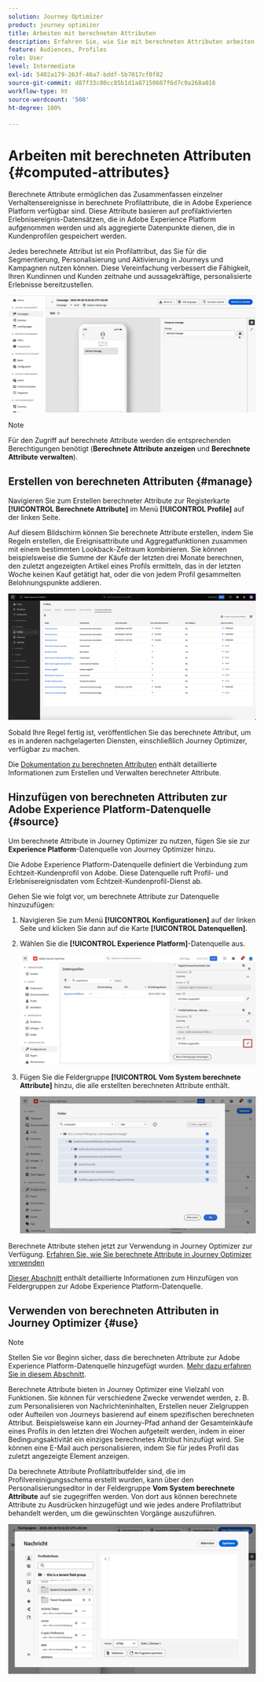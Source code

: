 ```yaml
---
solution: Journey Optimizer
product: journey optimizer
title: Arbeiten mit berechneten Attributen
description: Erfahren Sie, wie Sie mit berechneten Attributen arbeiten.
feature: Audiences, Profiles
role: User
level: Intermediate
exl-id: 5402a179-263f-46a7-bddf-5b7017cf0f82
source-git-commit: d87f33c80cc85b1d1a87150687f6d7c9a268a016
workflow-type: ht
source-wordcount: '508'
ht-degree: 100%

---
```


# Arbeiten mit berechneten Attributen {#computed-attributes}

Berechnete Attribute ermöglichen das Zusammenfassen einzelner Verhaltensereignisse in berechnete Profilattribute, die in Adobe Experience Platform verfügbar sind. Diese Attribute basieren auf profilaktivierten Erlebnisereignis-Datensätzen, die in Adobe Experience Platform aufgenommen werden und als aggregierte Datenpunkte dienen, die in Kundenprofilen gespeichert werden.

Jedes berechnete Attribut ist ein Profilattribut, das Sie für die Segmentierung, Personalisierung und Aktivierung in Journeys und Kampagnen nutzen können. Diese Vereinfachung verbessert die Fähigkeit, Ihren Kundinnen und Kunden zeitnahe und aussagekräftige, personalisierte Erlebnisse bereitzustellen.


![](../rn/assets/do-not-localize/computed-attributes.gif)


>[!NOTE]
>
>Für den Zugriff auf berechnete Attribute werden die entsprechenden Berechtigungen benötigt (**Berechnete Attribute anzeigen** und **Berechnete Attribute verwalten**).

## Erstellen von berechneten Attributen {#manage}

Navigieren Sie zum Erstellen berechneter Attribute zur Registerkarte **[!UICONTROL Berechnete Attribute]** im Menü **[!UICONTROL Profile]** auf der linken Seite.

Auf diesem Bildschirm können Sie berechnete Attribute erstellen, indem Sie Regeln erstellen, die Ereignisattribute und Aggregatfunktionen zusammen mit einem bestimmten Lookback-Zeitraum kombinieren. Sie können beispielsweise die Summe der Käufe der letzten drei Monate berechnen, den zuletzt angezeigten Artikel eines Profils ermitteln, das in der letzten Woche keinen Kauf getätigt hat, oder die von jedem Profil gesammelten Belohnungspunkte addieren.

![](assets/computed-attributes.png)

Sobald Ihre Regel fertig ist, veröffentlichen Sie das berechnete Attribut, um es in anderen nachgelagerten Diensten, einschließlich Journey Optimizer, verfügbar zu machen.

Die [Dokumentation zu berechneten Attributen](https://experienceleague.adobe.com/docs/experience-platform/profile/computed-attributes/overview.html?lang=de) enthält detaillierte Informationen zum Erstellen und Verwalten berechneter Attribute. 

## Hinzufügen von berechneten Attributen zur Adobe Experience Platform-Datenquelle {#source}

Um berechnete Attribute in Journey Optimizer zu nutzen, fügen Sie sie zur **Experience Platform**-Datenquelle von Journey Optimizer hinzu.

Die Adobe Experience Platform-Datenquelle definiert die Verbindung zum Echtzeit-Kundenprofil von Adobe. Diese Datenquelle ruft Profil- und Erlebnisereignisdaten vom Echtzeit-Kundenprofil-Dienst ab.

Gehen Sie wie folgt vor, um berechnete Attribute zur Datenquelle hinzuzufügen:

1. Navigieren Sie zum Menü **[!UICONTROL Konfigurationen]** auf der linken Seite und klicken Sie dann auf die Karte **[!UICONTROL Datenquellen]**.

1. Wählen Sie die **[!UICONTROL Experience Platform]**-Datenquelle aus.

   ![](assets/computed-attributes-add.png)

1. Fügen Sie die Feldergruppe **[!UICONTROL Vom System berechnete Attribute]** hinzu, die alle erstellten berechneten Attribute enthält.

   ![](assets/computed-attributes-fieldgroup.png)

Berechnete Attribute stehen jetzt zur Verwendung in Journey Optimizer zur Verfügung. [Erfahren Sie, wie Sie berechnete Attribute in Journey Optimizer verwenden](#use)

[Dieser Abschnitt](../datasource/adobe-experience-platform-data-source.md) enthält detaillierte Informationen zum Hinzufügen von Feldergruppen zur Adobe Experience Platform-Datenquelle. 

## Verwenden von berechneten Attributen in Journey Optimizer {#use}

>[!NOTE]
>
>Stellen Sie vor Beginn sicher, dass die berechneten Attribute zur Adobe Experience Platform-Datenquelle hinzugefügt wurden. [Mehr dazu erfahren Sie in diesem Abschnitt](#source).

Berechnete Attribute bieten in Journey Optimizer eine Vielzahl von Funktionen. Sie können für verschiedene Zwecke verwendet werden, z. B. zum Personalisieren von Nachrichteninhalten, Erstellen neuer Zielgruppen oder Aufteilen von Journeys basierend auf einem spezifischen berechneten Attribut. Beispielsweise kann ein Journey-Pfad anhand der Gesamteinkäufe eines Profils in den letzten drei Wochen aufgeteilt werden, indem in einer Bedingungsaktivität ein einziges berechnetes Attribut hinzufügt wird. Sie können eine E-Mail auch personalisieren, indem Sie für jedes Profil das zuletzt angezeigte Element anzeigen.

Da berechnete Attribute Profilattributfelder sind, die im Profilvereinigungsschema erstellt wurden, kann über den Personalisierungseditor in der Feldergruppe **Vom System berechnete Attribute** auf sie zugegriffen werden. Von dort aus können berechnete Attribute zu Ausdrücken hinzugefügt und wie jedes andere Profilattribut behandelt werden, um die gewünschten Vorgänge auszuführen.

![](assets/computed-attributes-ajo.png)
